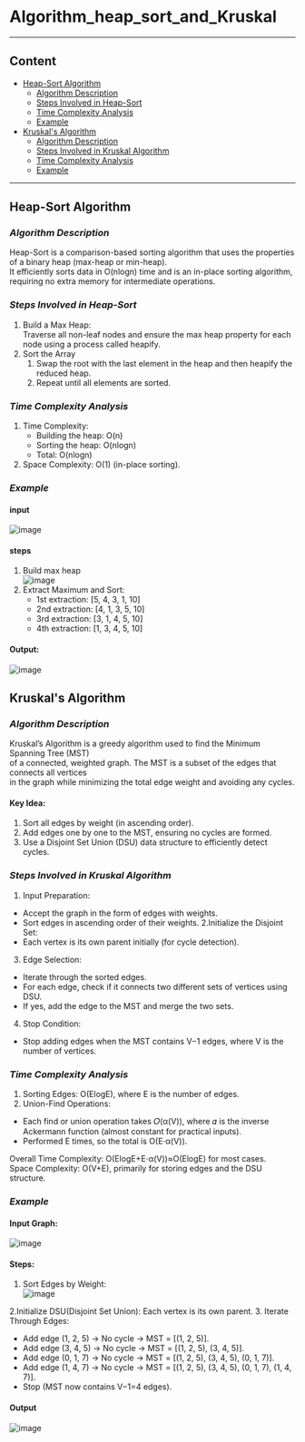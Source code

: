 # Algorithm_heap_sort_and_Kruskal
---
## Content
- [Heap-Sort Algorithm](#heap-sort-algorithm)
  - [Algorithm Description](#algorithm-description)
  - [Steps Involved in Heap-Sort](#steps-involved-in-heap-sort)
  - [Time Complexity Analysis](#time-complexity-analysis)
  - [Example](#example)
- [Kruskal's Algorithm](#kruskals-algorithm)
  - [Algorithm Description](#algorithm-description-1)
  - [Steps Involved in Kruskal Algorithm](#steps-involved-in-kruskal-algorithm)
  - [Time Complexity Analysis](#time-complexity-analysis-1)
  - [Example](#example-1)
---
 
## Heap-Sort Algorithm

### *Algorithm Description*
   Heap-Sort is a comparison-based sorting algorithm that uses the properties of a binary heap (max-heap or min-heap).<br>
   It efficiently sorts data in O(nlogn) time and is an in-place sorting algorithm, requiring no extra memory for intermediate operations.
   
### *Steps Involved in Heap-Sort*
 1. Build a Max Heap: <br>
         Traverse all non-leaf nodes and ensure the max heap property for each node using a process called heapify.
 2. Sort the Array
      1. Swap the root with the last element in the heap and then heapify the reduced heap.
      2. Repeat until all elements are sorted.
### *Time Complexity Analysis*
1. Time Complexity:
      - Building the heap: O(n)
      - Sorting the heap: O(nlogn)
      - Total: O(nlogn)
2. Space Complexity: O(1) (in-place sorting).
### *Example*
#### input
![image](https://github.com/user-attachments/assets/2266d064-aeb4-48c9-be10-de265eeda286)
#### steps
1. Build max heap <br>
   ![image](https://github.com/user-attachments/assets/a5a87553-2ce2-45f8-bba6-38b7ce18e15e)
2. Extract Maximum and Sort:
   - 1st extraction: [5, 4, 3, 1, 10]
   - 2nd extraction: [4, 1, 3, 5, 10]
   - 3rd extraction: [3, 1, 4, 5, 10]
   - 4th extraction: [1, 3, 4, 5, 10]
#### Output:
![image](https://github.com/user-attachments/assets/323e553a-65a8-45c8-a7cc-31945aae8898)


## Kruskal's Algorithm

### *Algorithm Description*

Kruskal’s Algorithm is a greedy algorithm used to find the Minimum Spanning Tree (MST)<br> of a connected, weighted graph. The MST is a subset of the edges that connects all vertices<br> in the graph while minimizing the total edge weight and avoiding any cycles.
#### Key Idea:
1. Sort all edges by weight (in ascending order).
2. Add edges one by one to the MST, ensuring no cycles are formed.
3. Use a Disjoint Set Union (DSU) data structure to efficiently detect cycles.

### *Steps Involved in Kruskal Algorithm*

1. Input Preparation:
- Accept the graph in the form of edges with weights.
- Sort edges in ascending order of their weights.
2.Initialize the Disjoint Set:
- Each vertex is its own parent initially (for cycle detection).
3. Edge Selection:
- Iterate through the sorted edges.
- For each edge, check if it connects two different sets of vertices using DSU.
- If yes, add the edge to the MST and merge the two sets.
4. Stop Condition:
- Stop adding edges when the MST contains V−1 edges, where V is the number of vertices.

### *Time Complexity Analysis*
1. Sorting Edges: O(ElogE), where E is the number of edges.
2. Union-Find Operations:
- Each find or union operation takes 𝑂(α(V)), where 𝛼 is the inverse Ackermann function (almost constant for practical inputs).
- Performed E times, so the total is O(E⋅α(V)).

  
Overall Time Complexity: O(ElogE+E⋅α(V))≈O(ElogE) for most cases.<br>
Space Complexity: O(V+E), primarily for storing edges and the DSU structure.

### *Example*

#### Input Graph:

![image](https://github.com/user-attachments/assets/779fa150-07d4-4169-8740-389bee3a0505)

#### Steps:
1. Sort Edges by Weight: <br>
   ![image](https://github.com/user-attachments/assets/7ec7f671-cafd-4756-ad0d-83b510bd97d3)

2.Initialize DSU(Disjoint Set Union): Each vertex is its own parent.
3. Iterate Through Edges:
- Add edge (1, 2, 5) → No cycle → MST = [(1, 2, 5)].
- Add edge (3, 4, 5) → No cycle → MST = [(1, 2, 5), (3, 4, 5)].
- Add edge (0, 1, 7) → No cycle → MST = [(1, 2, 5), (3, 4, 5), (0, 1, 7)].
- Add edge (1, 4, 7) → No cycle → MST = [(1, 2, 5), (3, 4, 5), (0, 1, 7), (1, 4, 7)].
- Stop (MST now contains V−1=4 edges).

#### Output
![image](https://github.com/user-attachments/assets/37aa1eaf-d9ea-4d8b-b876-4a41bba10d49)













         

         
   
   
